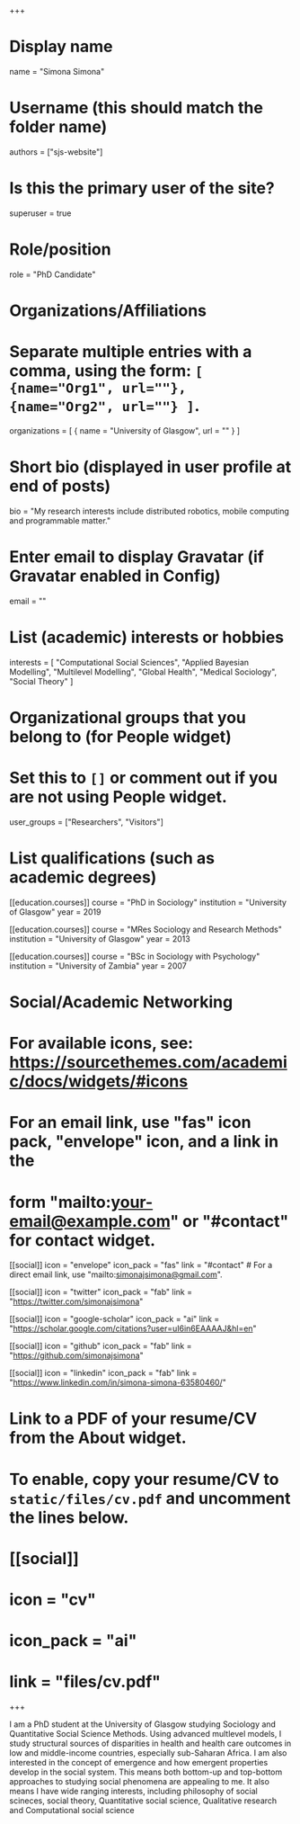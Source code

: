 +++
# Display name
name = "Simona Simona"

# Username (this should match the folder name)
authors = ["sjs-website"]

# Is this the primary user of the site?
superuser = true

# Role/position
role = "PhD Candidate"

# Organizations/Affiliations
#   Separate multiple entries with a comma, using the form: `[ {name="Org1", url=""}, {name="Org2", url=""} ]`.
organizations = [ { name = "University of Glasgow", url = "" } ]

# Short bio (displayed in user profile at end of posts)
bio = "My research interests include distributed robotics, mobile computing and programmable matter."

# Enter email to display Gravatar (if Gravatar enabled in Config)
email = ""

# List (academic) interests or hobbies
interests = [
  "Computational Social Sciences",
  "Applied Bayesian Modelling",
  "Multilevel Modelling",
  "Global Health",
  "Medical Sociology",
  "Social Theory"
]

# Organizational groups that you belong to (for People widget)
#   Set this to `[]` or comment out if you are not using People widget.
user_groups = ["Researchers", "Visitors"]

# List qualifications (such as academic degrees)
[[education.courses]]
  course = "PhD in Sociology"
  institution = "University of Glasgow"
  year = 2019

[[education.courses]]
  course = "MRes Sociology and Research Methods"
  institution = "University of Glasgow"
  year = 2013

[[education.courses]]
  course = "BSc in Sociology with Psychology"
  institution = "University of Zambia"
  year = 2007

# Social/Academic Networking
# For available icons, see: https://sourcethemes.com/academic/docs/widgets/#icons
#   For an email link, use "fas" icon pack, "envelope" icon, and a link in the
#   form "mailto:your-email@example.com" or "#contact" for contact widget.

[[social]]
  icon = "envelope"
  icon_pack = "fas"
  link = "#contact"  # For a direct email link, use "mailto:simonajsimona@gmail.com".

[[social]]
  icon = "twitter"
  icon_pack = "fab"
  link = "https://twitter.com/simonajsimona"

[[social]]
  icon = "google-scholar"
  icon_pack = "ai"
  link = "https://scholar.google.com/citations?user=uI6in6EAAAAJ&hl=en"

[[social]]
  icon = "github"
  icon_pack = "fab"
  link = "https://github.com/simonajsimona"
  
 [[social]]
  icon = "linkedin"
  icon_pack = "fab"
  link = "https://www.linkedin.com/in/simona-simona-63580460/" 
  

# Link to a PDF of your resume/CV from the About widget.
# To enable, copy your resume/CV to `static/files/cv.pdf` and uncomment the lines below.
# [[social]]
#   icon = "cv"
#   icon_pack = "ai"
#   link = "files/cv.pdf"

+++

I am a PhD student at the University of Glasgow studying Sociology and Quantitative Social Science Methods. Using advanced multlevel models, I study structural sources of disparities in health and health care outcomes in low and middle-income countries, especially sub-Saharan Africa. I am also interested in the concept of emergence and how emergent properties develop in the social system. This means both bottom-up and top-bottom approaches to studying social phenomena are appealing to me. It also means I have wide ranging interests, including philosophy of social scineces, social theory, Quantitative social science, Qualitative research and Computational social science
